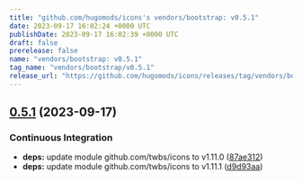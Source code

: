 ```yaml
---
title: "github.com/hugomods/icons's vendors/bootstrap: v0.5.1"
date: 2023-09-17 16:02:24 +0000 UTC
publishDate: 2023-09-17 16:02:39 +0000 UTC
draft: false
prerelease: false
name: "vendors/bootstrap: v0.5.1"
tag_name: "vendors/bootstrap/v0.5.1"
release_url: "https://github.com/hugomods/icons/releases/tag/vendors/bootstrap/v0.5.1"
---
```


## [0.5.1](https://github.com/hugomods/icons/compare/vendors/bootstrap/v0.5.0...vendors/bootstrap/v0.5.1) (2023-09-17)


### Continuous Integration

* **deps:** update module github.com/twbs/icons to v1.11.0 ([87ae312](https://github.com/hugomods/icons/commit/87ae3125006f9a0107c5cc14249a8232c3b8b688))
* **deps:** update module github.com/twbs/icons to v1.11.1 ([d9d93aa](https://github.com/hugomods/icons/commit/d9d93aa2a1f2d82d67795a7e635f2fc9738b5b20))
